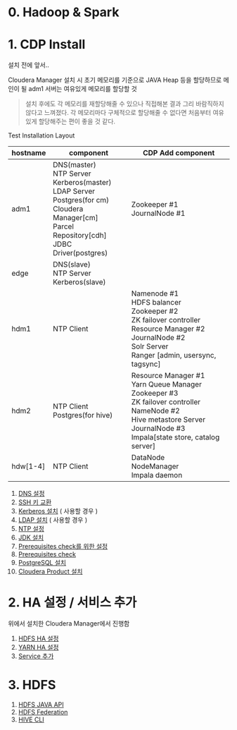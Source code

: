 # 0. Hadoop & Spark



# 1. CDP Install

설치 전에 앞서..

Cloudera Manager 설치 시 초기 메모리를 기준으로 JAVA Heap 등을 할당하므로 메인이 될 adm1 서버는 여유있게 메모리를 할당할 것

> 설치 후에도 각 메모리를 재할당해줄 수 있으나 직접해본 결과 그리 바람직하지 않다고 느껴졌다. 각 메모리마다 구체적으로 할당해줄 수 없다면 처음부터 여유있게 할당해주는 편이 좋을 것 같다.

Test Installation Layout

| hostname | component                                                    | CDP Add component                                            |
| -------- | ------------------------------------------------------------ | ------------------------------------------------------------ |
| adm1     | DNS(master)<br />NTP Server<br />Kerberos(master)<br />LDAP Server<br />Postgres(for cm)<br />Cloudera Manager[cm]<br />Parcel Repository[cdh]<br />JDBC Driver(postgres) | Zookeeper #1<br />JournalNode #1                             |
| edge     | DNS(slave)<br />NTP Server<br />Kerberos(slave)              |                                                              |
| hdm1     | NTP Client                                                   | Namenode #1<br />HDFS balancer<br />Zookeeper #2<br />ZK failover controller<br />Resource Manager #2<br />JournalNode #2<br />Solr Server<br />Ranger [admin, usersync, tagsync] |
| hdm2     | NTP Client<br />Postgres(for hive)                           | Resource Manager #1<br />Yarn Queue Manager<br />Zookeeper #3<br />ZK failover controller<br />NameNode #2<br />Hive metastore Server<br />JournalNode #3<br />Impala[state store, catalog server] |
| hdw[1-4] | NTP Client                                                   | DataNode<br />NodeManager<br />Impala daemon                 |



1. [DNS 설정](https://github.com/Joonhong-Park/Study/blob/main/1_01%20CDP_DNS.md)
2. [SSH 키 교환](https://github.com/Joonhong-Park/Study/blob/main/1_02%20Key_exchange.md)
3. [Kerberos 설치](https://github.com/Joonhong-Park/Study/blob/main/1_03%20CDP_Kerberos.md) ( 사용할 경우 )
4. [LDAP 설치](https://github.com/Joonhong-Park/Study/blob/main/1_04%20CDP_LDAP.md) ( 사용할 경우 )
5. [NTP 설정](https://github.com/Joonhong-Park/Study/blob/main/1_05%20CDP_NTP.md)
6. [JDK 설치](https://github.com/Joonhong-Park/Study/blob/main/1_06%20CDP_JDK.md)
7. [Prerequisites check를 위한 설정](https://github.com/Joonhong-Park/Study/blob/main/1_07%20CDP_Setting%20for%20Prerequisites%20check.md)
8. [Prerequisites check](https://github.com/Joonhong-Park/Study/blob/main/1_08%20CDP_Prerequisites%20check.md)
9. [PostgreSQL 설치](https://github.com/Joonhong-Park/Study/blob/main/1_09%20CDP_PostgreSQL.md)
10. [Cloudera Product 설치](https://github.com/Joonhong-Park/Study/blob/main/1_10%20CDP_Cloudera%20Product%20Install.md)



# 2. HA 설정 / 서비스 추가

위에서 설치한 Cloudera Manager에서 진행함



1. [HDFS HA 설정](https://github.com/Joonhong-Park/Study/blob/main/2_01%20HDFS%20HA%20(High%20Availability).md)
2. [YARN HA 설정](https://github.com/Joonhong-Park/Study/blob/main/2_02%20YARN%20HA%20(High%20Availability).md)
3. [Service 추가](https://github.com/Joonhong-Park/Study/blob/main/2_03%20Service%20%EC%B6%94%EA%B0%80.md)



# 3. HDFS



1. [HDFS JAVA API](https://github.com/Joonhong-Park/Study/blob/main/3_01%20HDFS%20JAVA%20API.md)
2. [HDFS Federation](https://github.com/Joonhong-Park/Study/blob/main/3_02%20HDFS%20Federation.md)
3. [HIVE CLI](https://github.com/Joonhong-Park/Study/blob/main/3_03%20HIVE%20CLI.md)